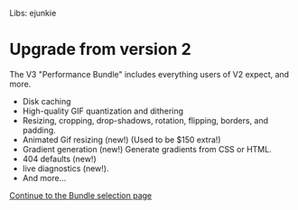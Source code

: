 Libs: ejunkie

# Upgrade from version 2

The V3 "Performance Bundle" includes everything users of V2 expect, and more. 

* Disk caching
* High-quality GIF quantization and dithering
* Resizing, cropping, drop-shadows, rotation, flipping, borders, and padding.
* Animated Gif resizing (new!) (Used to be $150 extra!)
* Gradient generation (new!) Generate gradients from CSS or HTML.
* 404 defaults (new!)
* live diagnostics (new!).
* And more...

[Continue to the Bundle selection page](/plugins)

